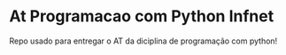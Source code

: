 # At Programacao com Python Infnet

Repo usado para entregar o AT da diciplina de programação com python!

